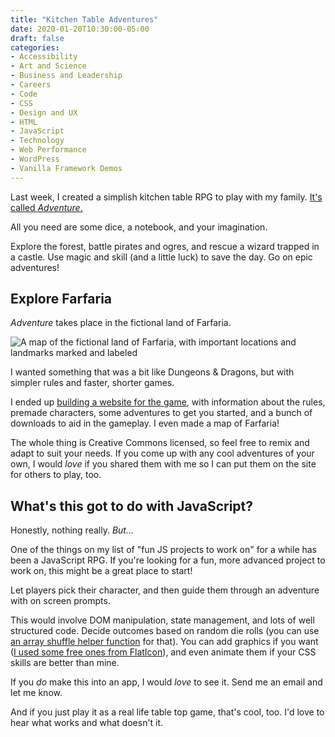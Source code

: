 ```yaml
---
title: "Kitchen Table Adventures"
date: 2020-01-20T10:30:00-05:00
draft: false
categories:
- Accessibility
- Art and Science
- Business and Leadership
- Careers
- Code
- CSS
- Design and UX
- HTML
- JavaScript
- Technology
- Web Performance
- WordPress
- Vanilla Framework Demos
---
```


Last week, I created a simplish kitchen table RPG to play with my family. [It's called *Adventure*.](https://kitchentableadventure.com/)

All you need are some dice, a notebook, and your imagination.

Explore the forest, battle pirates and ogres, and rescue a wizard trapped in a castle. Use magic and skill (and a little luck) to save the day. Go on epic adventures!

## Explore Farfaria

*Adventure* takes place in the fictional land of Farfaria.

<img alt="A map of the fictional land of Farfaria, with important locations and landmarks marked and labeled" src="/img/articles/kitchen-table-adventure.jpg">

I wanted something that was a bit like Dungeons & Dragons, but with simpler rules and faster, shorter games.

I ended up [building a website for the game](https://kitchentableadventure.com/), with information about the rules, premade characters, some adventures to get you started, and a bunch of downloads to aid in the gameplay. I even made a map of Farfaria!

The whole thing is Creative Commons licensed, so feel free to remix and adapt to suit your needs. If you come up with any cool adventures of your own, I would *love* if you shared them with me so I can put them on the site for others to play, too.

## What's this got to do with JavaScript?

Honestly, nothing really. *But...*

One of the things on my list of "fun JS projects to work on" for a while has been a JavaScript RPG. If you're looking for a fun, more advanced project to work on, this might be a great place to start!

Let players pick their character, and then guide them through an adventure with on screen prompts.

This would involve DOM manipulation, state management, and lots of well structured code. Decide outcomes based on random die rolls (you can use [an array shuffle helper function](https://vanillajstoolkit.com/helpers/shuffle/) for that). You can add graphics if you want ([I used some free ones from FlatIcon](https://www.flaticon.com/authors/freepik)), and even animate them if your CSS skills are better than mine.

If you *do* make this into an app, I would *love* to see it. Send me an email and let me know.

And if you just play it as a real life table top game, that's cool, too. I'd love to hear what works and what doesn't it.